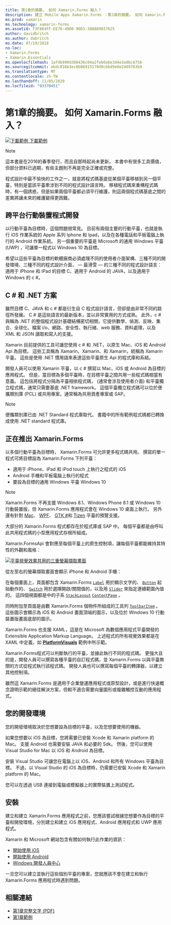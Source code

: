 ```yaml
---
title: 第1章的摘要。 如何 Xamarin.Forms 融入？
description: 建立 Mobile Apps Xamarin.Forms ：第1章的摘要。 如何 Xamarin.Forms 融入？
ms.prod: xamarin
ms.technology: xamarin-forms
ms.assetid: F3F864FF-EE70-49D0-90D1-388889037625
author: davidbritch
ms.author: dabritch
ms.date: 07/19/2018
no-loc:
- Xamarin.Forms
- Xamarin.Essentials
ms.openlocfilehash: 1af4b990d388436c04a2feb0abe3d4e3a8bc6756
ms.sourcegitcommit: ebdc016b3ec0b06915170d0cbbd9e0e2469763b9
ms.translationtype: MT
ms.contentlocale: zh-TW
ms.lasthandoff: 11/05/2020
ms.locfileid: "93370451"
---
```

# <a name="summary-of-chapter-1-how-does-no-locxamarinforms-fit-in"></a>第1章的摘要。 如何 Xamarin.Forms 融入？

[![下載範例](~/media/shared/download.png) 下載範例](https://github.com/xamarin/xamarin-forms-book-samples/tree/master/Chapter01)

> [!NOTE]
> 這本書是在2016的春季發行，而且自那時起尚未更新。 本書中有很多工具價值，但部分資料已過期，有些主題則不再是完全正確或完整。

程式設計中最不愉快的工作之一，就是將程式碼基底從某個平臺移植到另一個平臺，特別是當該平臺牽涉到不同的程式設計語言時。 移植程式碼來重構程式碼時，有一個誘惑，但是如果兩個平臺都必須平行維護，則這兩個程式碼基底之間的差異將讓未來的維護變得更困難。

## <a name="cross-platform-mobile-development"></a>跨平台行動裝置程式開發

以行動平臺為目標時，這個問題很常見。 目前有兩個主要的行動平臺，也就是執行 iOS 作業系統的 Apple 系列 Iphone 和 Ipad，以及在各種電話和平板電腦上執行的 Android 作業系統。 另一個重要的平臺是 Microsoft 的通用 Windows 平臺 (UWP) ，可讓單一程式以 Windows 10 為目標。

希望以這些平臺為目標的軟體廠商必須處理不同的使用者介面架構、三種不同的開發環境、三種不同的程式設計介面， &mdash; 最滑雪 &mdash; 的三種不同的程式設計語言：適用于 IPhone 和 IPad 的目標 C、適用于 Android 的 JAVA，以及適用于 Windows 的 c #。

## <a name="the-c-and-net-solution"></a>C # 和 .NET 方案

雖然目標 C、JAVA 和 c # 都是衍生自 C 程式設計語言，但卻是由非常不同的路徑所發展。 C # 是這些語言的最新版本，並以非常實用的方式成熟。 此外，c # 與稱為 .NET 的整個程式設計基礎結構密切相關，它提供數學、偵測、反映、集合、全球化、檔案 i/o、網路、安全性、執行緒、web 服務、資料處理，以及 XML 和 JSON 讀取和寫入的支援。

Xamarin 目前提供的工具可讓您使用 c # 和 .NET，以原生 Mac、iOS 和 Android Api 為目標。 這些工具稱為 Xamarin、Xamarin、和 Xamarin，統稱為 Xamarin 平臺。 這些是使用 .NET 慣用語來表達這些平臺原生 Api 的程式庫和系結。

開發人員可以使用 Xamarin 平臺，以 c # 撰寫以 Mac、iOS 或 Android 為目標的應用程式。 但是，當目標為多個平臺時，在目標平臺之間共用一些程式碼相當有意義。 這包括將程式分隔為平臺相依程式碼， (通常會涉及使用者介面) 和平臺獨立程式碼，通常只需要基底 .NET framework。 這個平臺獨立程式碼可以位於便攜類別庫 (PCL) 或共用專案，通常稱為共用資產專案或 SAP。

> [!NOTE]
> 便攜類別庫已由 .NET Standard 程式庫取代。 書籍中的所有範例程式碼都已轉換成使用 .NET standard 程式庫。

## <a name="introducing-no-locxamarinforms"></a>正在推出 Xamarin.Forms

以多個行動平臺為目標時， Xamarin.Forms 可允許更多程式碼共用。 撰寫的單一程式可將目標設為 Xamarin.Forms 下列平臺：

- 適用于 iPhone、iPad 和 iPod touch 上執行之程式的 iOS
- Android 手機和平板電腦上執行的程式
- 要設為目標的通用 Windows 平臺 Windows 10

> [!NOTE]
> Xamarin.Forms 不再支援 Windows 8.1、Windows Phone 8.1 或 Windows 10 行動裝置版，但 Xamarin.Forms 應用程式會在 Windows 10 桌面上執行。 另外還有針對 [Mac](~/xamarin-forms/platform/other/mac.md)、 [WPF](~/xamarin-forms/platform/other/wpf.md)、 [GTK #](~/xamarin-forms/platform/other/gtk.md)和 [Tizen](~/xamarin-forms/platform/other/tizen.md) 平臺的預覽支援。

大部分的 Xamarin.Forms 程式都存在於程式庫或 SAP 中。 每個平臺都是由呼叫此共用程式碼的小型應用程式存根所組成。

Xamarin.FormsApi 會對應至每個平臺上的原生控制項，讓每個平臺都能維持其特性的外觀和風格：

[![平臺視覺效果共用的三重螢幕擷取畫面](images/ch01fg03-small.png "：：：非 loc (Xamarin. Forms) ：：：每個平臺上的控制項")](images/ch01fg03-large.png#lightbox "：：：非 loc (Xamarin. Forms) ：：：每個平臺上的控制項")

從左至右的螢幕擷取畫面會顯示 iPhone 和 Android 手機：

在每個畫面上，頁面都包含 Xamarin.Forms [`Label`](xref:Xamarin.Forms.Label) 用於顯示文字的、 [`Button`](xref:Xamarin.Forms.Button) 起始動作的、 [`Switch`](xref:Xamarin.Forms.Switch) 用於選擇開啟/關閉值的，以及用 [`Slider`](xref:Xamarin.Forms.Slider) 來指定連續範圍內值的。 這四個視圖都是中的子系 [`StackLayout`](xref:Xamarin.Forms.StackLayout) [`ContentPage`](xref:Xamarin.Forms.ContentPage) 。

同時附加至頁面是由數 Xamarin.Forms 個物件所組成的工具列 [`ToolbarItem`](xref:Xamarin.Forms.ToolbarItem) 。 這些圖示會顯示為 iOS 和 Android 畫面頂端的圖示，以及位於 Windows 10 行動裝置版畫面底部的圖示。

Xamarin.Forms 也支援 XAML，這是在 Microsoft 為數個應用程式平臺開發的 Extensible Application Markup Language。 上述程式的所有視覺效果都是在 XAML 中定義，如 [**PlatformVisuals**](https://github.com/xamarin/xamarin-forms-book-samples/tree/master/Chapter01/PlatformVisuals) 範例中所示範。

Xamarin.Forms程式可以判斷執行的平臺，並據此執行不同的程式碼。 更強大且的是，開發人員可以撰寫各種平臺的自訂程式碼，並 Xamarin.Forms 以與平臺無關的方式從程式執行該程式碼。 開發人員也可以撰寫每個平臺的轉譯器，以建立其他控制項。

雖然這 Xamarin.Forms 是適用于企業營運應用程式或原型設計，或是進行快速概念證明示範的絕佳解決方案，但較不適合需要向量圖形或複雜觸控互動的應用程式。

## <a name="your-development-environment"></a>您的開發環境

您的開發環境取決於您想要設為目標的平臺，以及您想要使用的機器。

如果您想要以 iOS 為目標，您將需要已安裝 Xcode 和 Xamarin platform 的 Mac。 支援 Android 也需要安裝 JAVA 和必要的 Sdk。 然後，您可以使用 Visual Studio for Mac 以 iOS 和 Android 為目標。

安裝 Visual Studio 可讓您在電腦上以 iOS、Android 和所有 Windows 平臺為目標。 不過，以 Visual Studio 的 iOS 為目標時，仍需要已安裝 Xcode 和 Xamarin platform 的 Mac。

您可以在透過 USB 連接到電腦或模擬器上的實際裝置上測試程式。

## <a name="installation"></a>安裝

建立和建立 Xamarin.Forms 應用程式之前，您應該嘗試根據您想要作為目標的平臺和開發環境，分別建立和建立 iOS 應用程式、Android 應用程式和 UWP 應用程式。

Xamarin 和 Microsoft 網站包含有關如何執行此作業的資訊：

- [開始使用 iOS](~/ios/get-started/index.md)
- [開始使用 Android](~/android/get-started/index.md)
- [Windows 開發人員中心](https://dev.windows.com)

一旦您可以建立並執行這些個別平臺的專案，您就應該不會在建立和執行 Xamarin.Forms 應用程式時遇到問題。

## <a name="related-links"></a>相關連結

- [第1章完整文字 (PDF) ](https://download.xamarin.com/developer/xamarin-forms-book/XamarinFormsBook-Ch01-Apr2016.pdf)
- [第1章範例](https://github.com/xamarin/xamarin-forms-book-samples/tree/master/Chapter01)
